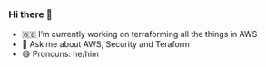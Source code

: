 ### Hi there 👋

- :gb: I’m currently working on terraforming all the things in AWS
- 💬 Ask me about AWS, Security and Teraform
- 😄 Pronouns: he/him



